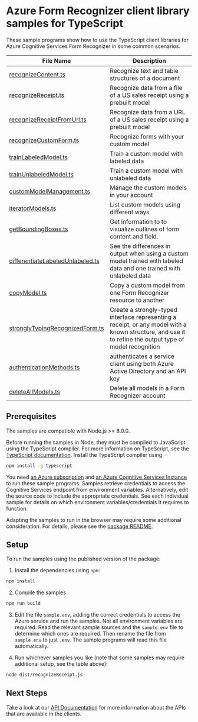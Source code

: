 # Azure Form Recognizer client library samples for TypeScript

These sample programs show how to use the TypeScript client libraries for Azure Cognitive Services Form Recognizer in some common scenarios.

| **File Name**                                                     | **Description**                                                                                                                                          |
| ----------------------------------------------------------------- | -------------------------------------------------------------------------------------------------------------------------------------------------------- |
| [recognizeContent.ts][recognizecontent]                           | Recognize text and table structures of a document                                                                                                        |
| [recognizeReceipt.ts][recognizereceipt]                           | Recognize data from a file of a US sales receipt using a prebuilt model                                                                                  |
| [recognizeReceiptFromUrl.ts][recognizereceiptfromurl]             | Recognize data from a URL of a US sales receipt using a prebuilt model                                                                                   |
| [recognizeCustomForm.ts][recognizecustomform]                     | Recognize forms with your custom model                                                                                                                   |
| [trainLabeledModel.ts][trainlabeledmodel]                         | Train a custom model with labeled data                                                                                                                   |
| [trainUnlabeledModel.ts][trainunlabeledmodel]                     | Train a custom model with unlabeled data                                                                                                                 |
| [customModelManagement.ts][custommodelmanagement]                 | Manage the custom models in your account                                                                                                                 |
| [iteratorModels.ts][iteratormodels]                               | List custom models using different ways                                                                                                                  |
| [getBoundingBoxes.ts][getboundingboxes]                           | Get information to to visualize outlines of form content and field.                                                                                      |
| [differentiateLabeledUnlabeled.ts][differentiatelabeledunlabeled] | See the differences in output when using a custom model trained with labeled data and one trained with unlabeled data                                    |
| [copyModel.ts][copymodel]                                         | Copy a custom model from one Form Recognizer resource to another                                                                                         |
| [stronglyTypingRecognizedForm.ts][stronglytypingrecognizedform]   | Create a strongly-typed interface representing a receipt, or any model with a known structure, and use it to refine the output type of model recognition |
| [authenticationMethods.ts][authenticationmethods]                 | authenticates a service client using both Azure Active Directory and an API key                                                                          |
| [deleteAllModels.ts][deleteallmodels]                             | Delete all models in a Form Recognizer account                                                                                                           |

## Prerequisites

The samples are compatible with Node.js >= 8.0.0.

Before running the samples in Node, they must be compiled to JavaScript using the TypeScript compiler. For more information on TypeScript, see the [TypeScript documentation][typescript]. Install the TypeScript compiler using

```bash
npm install -g typescript
```

You need [an Azure subscription][freesub] and [an Azure Cognitive Services Instance][azcogsvc] to run these sample programs. Samples retrieve credentials to access the Cognitive Services endpoint from environment variables. Alternatively, edit the source code to include the appropriate credentials. See each individual sample for details on which environment variables/credentials it requires to function.

Adapting the samples to run in the browser may require some additional consideration. For details, please see the [package README][package].

## Setup

To run the samples using the published version of the package:

1. Install the dependencies using `npm`:

```bash
npm install
```

2. Compile the samples

```bash
npm run build
```

3. Edit the file `sample.env`, adding the correct credentials to access the Azure service and run the samples. Not all environment variables are required. Read the relevant sample sources and the `sample.env` file to determine which ones are required. Then rename the file from `sample.env` to just `.env`. The sample programs will read this file automatically.

4. Run whichever samples you like (note that some samples may require additional setup, see the table above):

```bash
node dist/recognizeReceipt.js
```

## Next Steps

Take a look at our [API Documentation][apiref] for more information about the APIs that are available in the clients.

[recognizereceipt]: https://github.com/Azure/azure-sdk-for-js/tree/master/sdk/formrecognizer/ai-form-recognizer/samples/typescript/src/recognizeReceipt.ts
[recognizereceiptfromurl]: https://github.com/Azure/azure-sdk-for-js/tree/master/sdk/formrecognizer/ai-form-recognizer/samples/typescript/src/recognizeReceiptFromUrl.ts
[recognizecontent]: https://github.com/Azure/azure-sdk-for-js/tree/master/sdk/formrecognizer/ai-form-recognizer/samples/typescript/src/recognizeContent.ts
[recognizecustomform]: https://github.com/Azure/azure-sdk-for-js/tree/master/sdk/formrecognizer/ai-form-recognizer/samples/typescript/src/recognizeCustomForm.ts
[trainlabeledmodel]: https://github.com/Azure/azure-sdk-for-js/tree/master/sdk/formrecognizer/ai-form-recognizer/samples/typescript/src/trainLabeledModel.ts
[trainunlabeledmodel]: https://github.com/Azure/azure-sdk-for-js/tree/master/sdk/formrecognizer/ai-form-recognizer/samples/typescript/src/trainUnlabeledModel.ts
[custommodelmanagement]: https://github.com/Azure/azure-sdk-for-js/tree/master/sdk/formrecognizer/ai-form-recognizer/samples/typescript/src/customModelManagement.ts
[iteratormodels]: https://github.com/Azure/azure-sdk-for-js/tree/master/sdk/formrecognizer/ai-form-recognizer/samples/typescript/src/iteratorModels.ts
[getboundingboxes]: https://github.com/Azure/azure-sdk-for-js/tree/master/sdk/formrecognizer/ai-form-recognizer/samples/typescript/src/getBoundingBoxes.ts
[differentiatelabeledunlabeled]: https://github.com/Azure/azure-sdk-for-js/tree/master/sdk/formrecognizer/ai-form-recognizer/samples/typescript/src/differentiateLabeledUnlabeled.ts
[copymodel]: https://github.com/Azure/azure-sdk-for-js/tree/master/sdk/formrecognizer/ai-form-recognizer/samples/typescript/src/copyModel.ts
[stronglytypingrecognizedform]: https://github.com/Azure/azure-sdk-for-js/tree/master/sdk/formrecognizer/ai-form-recognizer/samples/typescript/src/stronglyTypingRecognizedForm.ts
[authenticationmethods]: https://github.com/Azure/azure-sdk-for-js/tree/master/sdk/formrecognizer/ai-form-recognizer/samples/typescript/src/authenticationMethods.ts
[deleteallmodels]: https://github.com/Azure/azure-sdk-for-js/tree/master/sdk/formrecognizer/ai-form-recognizer/samples/typescript/src/deleteAllModels.ts
[apiref]: https://aka.ms/azsdk/js/formrecognizer/docs
[azcogsvc]: https://docs.microsoft.com/azure/cognitive-services/cognitive-services-apis-create-account
[freesub]: https://azure.microsoft.com/free/
[package]: https://github.com/Azure/azure-sdk-for-js/tree/master/sdk/formrecognizer/ai-form-recognizer/README.md
[typescript]: https://www.typescriptlang.org/docs/home.html
